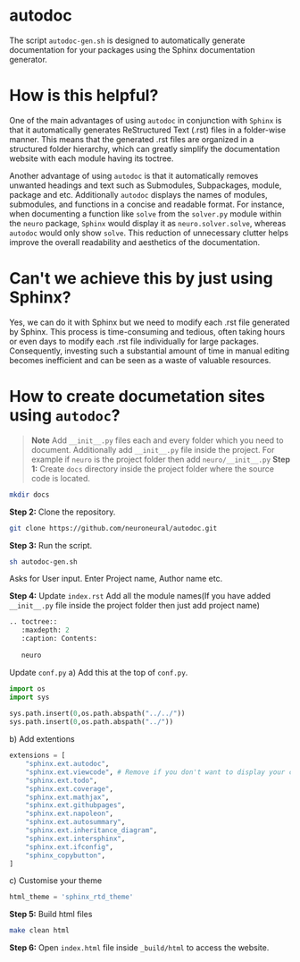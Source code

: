 # autodoc
The script `autodoc-gen.sh`  is designed to automatically generate documentation for your packages using the Sphinx documentation generator.

# How is this helpful?
One of the main advantages of using `autodoc` in conjunction with `Sphinx` is that it automatically generates ReStructured Text (.rst) files in a folder-wise manner. This means that the generated .rst files are organized in a structured folder hierarchy, which can greatly simplify the documentation website with each module having its toctree.

Another advantage of using `autodoc` is that it automatically removes unwanted headings and text such as Submodules, Subpackages, module, package and etc. Additionally `autodoc` displays the names of modules, submodules, and functions in a concise and readable format. For instance, when documenting a function like `solve` from the `solver.py` module within the `neuro` package, `Sphinx` would display it as `neuro.solver.solve`, whereas `autodoc` would only show `solve`. This reduction of unnecessary clutter helps improve the overall readability and aesthetics of the documentation.

# Can't we achieve this by just using Sphinx?
Yes, we can do it with Sphinx but we need to modify each .rst file generated by Sphinx. This process is time-consuming and tedious, often taking hours or even days to modify each .rst file individually for large packages. Consequently, investing such a substantial amount of time in manual editing becomes inefficient and can be seen as a waste of valuable resources.

# How to create documetation sites using `autodoc`?
> **Note**
> Add `__init__.py` files each and every folder which you need to document. Additionally add `__init__.py` file inside the project. For example if `neuro` is the project folder then add `neuro/__init__.py`
**Step 1:**
Create `docs` directory inside the project folder where the source code is located.
```bash
mkdir docs
```

**Step 2:**
Clone the repository.
```bash
git clone https://github.com/neuroneural/autodoc.git
```

**Step 3:**
Run the script.
```bash
sh autodoc-gen.sh
```
Asks for User input. Enter Project name, Author name etc.

**Step 4:**
Update `index.rst`
Add all the module names(If you have added `__init__.py` file inside the project folder then just add project name)
```python
.. toctree::
   :maxdepth: 2
   :caption: Contents:
   
   neuro
```

Update `conf.py`
a) Add this at the top of `conf.py`.
```python
import os
import sys
                
sys.path.insert(0,os.path.abspath("../../"))
sys.path.insert(0,os.path.abspath("../"))
```
b) Add extentions
```python
extensions = [
    "sphinx.ext.autodoc",
    "sphinx.ext.viewcode", # Remove if you don't want to display your code in documentation.
    "sphinx.ext.todo",
    "sphinx.ext.coverage",
    "sphinx.ext.mathjax",
    "sphinx.ext.githubpages",
    "sphinx.ext.napoleon",
    "sphinx.ext.autosummary",
    "sphinx.ext.inheritance_diagram",
    "sphinx.ext.intersphinx",
    "sphinx.ext.ifconfig",
    "sphinx_copybutton",
]
```
c) Customise your theme
```python
html_theme = 'sphinx_rtd_theme'
```

**Step 5:**
Build html files
```bash
make clean html
```

**Step 6:**
Open `index.html` file inside `_build/html` to access the website.
